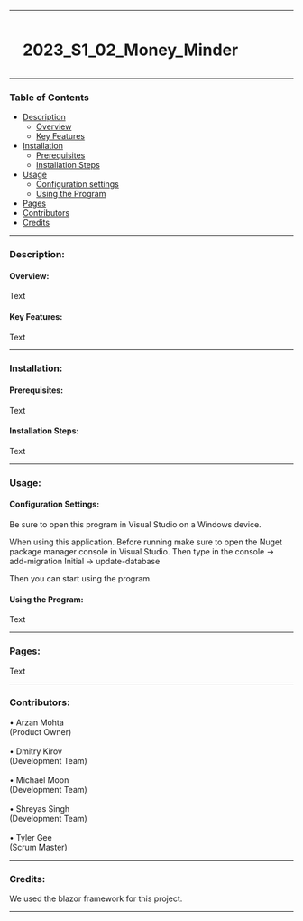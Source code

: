 
<hr>

<div id="user-content-toc">
  <ul>
    <summary><h1 style="display: inline-block;">2023_S1_02_Money_Minder</h1></summary>
  </ul>
</div>

<hr>

### Table of Contents
- [Description](#description)<br>
  - [Overview](#overview)<br>
  - [Key Features](#key-features)<br>
- [Installation](#installation)<br>
  - [Prerequisites](#prerequisites)
  - [Installation Steps](installation-steps)
- [Usage](#usage)<br>
  - [Configuration settings](#configuration-settings)
  - [Using the Program](#using-the-program)
- [Pages](#pages)<br>
- [Contributors](#contributors)<br>
- [Credits](#credits)<br>

<hr>

### Description:

#### Overview:

Text

#### Key Features:

Text

<hr>

### Installation:

#### Prerequisites:

Text

#### Installation Steps:

Text

<hr>

### Usage:

#### Configuration Settings:

Be sure to open this program in Visual Studio on a Windows device.

When using this application. Before running make sure to open the Nuget package manager console in Visual Studio. 
Then type in the console -> add-migration Initial -> update-database

Then you can start using the program.

#### Using the Program:

Text

<hr>

### Pages:

Text

<hr>

### Contributors:

• Arzan Mohta<br>(Product Owner)<br><br>
• Dmitry Kirov<br>(Development Team)<br><br>
• Michael Moon<br>(Development Team)<br><br>
• Shreyas Singh<br>(Development Team)<br><br>
• Tyler Gee<br>(Scrum Master)

<hr>

### Credits:

We used the blazor framework for this project.

<hr>
